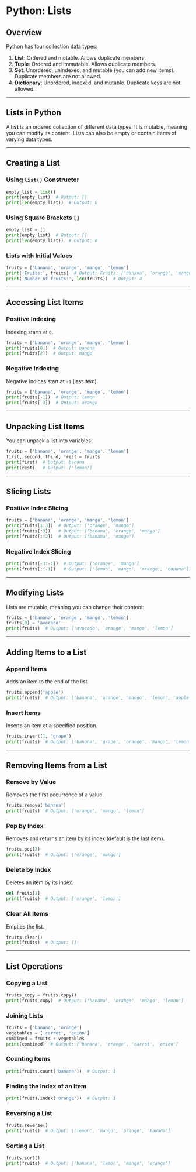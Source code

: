 # Python: Lists

## Overview

Python has four collection data types:

1. **List**: Ordered and mutable. Allows duplicate members.
2. **Tuple**: Ordered and immutable. Allows duplicate members.
3. **Set**: Unordered, unindexed, and mutable (you can add new items). Duplicate members are not allowed.
4. **Dictionary**: Unordered, indexed, and mutable. Duplicate keys are not allowed.

---

## Lists in Python

A **list** is an ordered collection of different data types. It is mutable, meaning you can modify its content. Lists can also be empty or contain items of varying data types.

---

## Creating a List

### Using `list()` Constructor
```python
empty_list = list()
print(empty_list)  # Output: []
print(len(empty_list))  # Output: 0
```

### Using Square Brackets `[]`
```python
empty_list = []
print(empty_list)  # Output: []
print(len(empty_list))  # Output: 0
```

### Lists with Initial Values
```python
fruits = ['banana', 'orange', 'mango', 'lemon']
print('Fruits:', fruits)  # Output: Fruits: ['banana', 'orange', 'mango', 'lemon']
print('Number of fruits:', len(fruits))  # Output: 4
```

---

## Accessing List Items

### Positive Indexing
Indexing starts at `0`.
```python
fruits = ['banana', 'orange', 'mango', 'lemon']
print(fruits[0])  # Output: banana
print(fruits[2])  # Output: mango
```

### Negative Indexing
Negative indices start at `-1` (last item).
```python
fruits = ['banana', 'orange', 'mango', 'lemon']
print(fruits[-1])  # Output: lemon
print(fruits[-3])  # Output: orange
```

---

## Unpacking List Items

You can unpack a list into variables:
```python
fruits = ['banana', 'orange', 'mango', 'lemon']
first, second, third, *rest = fruits
print(first)  # Output: banana
print(rest)   # Output: ['lemon']
```

---

## Slicing Lists

### Positive Index Slicing
```python
fruits = ['banana', 'orange', 'mango', 'lemon']
print(fruits[1:3])  # Output: ['orange', 'mango']
print(fruits[:3])   # Output: ['banana', 'orange', 'mango']
print(fruits[::2])  # Output: ['banana', 'mango']
```

### Negative Index Slicing
```python
print(fruits[-3:-1])  # Output: ['orange', 'mango']
print(fruits[::-1])   # Output: ['lemon', 'mango', 'orange', 'banana']
```

---

## Modifying Lists

Lists are mutable, meaning you can change their content:
```python
fruits = ['banana', 'orange', 'mango', 'lemon']
fruits[0] = 'avocado'
print(fruits)  # Output: ['avocado', 'orange', 'mango', 'lemon']
```

---

## Adding Items to a List

### Append Items
Adds an item to the end of the list.
```python
fruits.append('apple')
print(fruits)  # Output: ['banana', 'orange', 'mango', 'lemon', 'apple']
```

### Insert Items
Inserts an item at a specified position.
```python
fruits.insert(1, 'grape')
print(fruits)  # Output: ['banana', 'grape', 'orange', 'mango', 'lemon']
```

---

## Removing Items from a List

### Remove by Value
Removes the first occurrence of a value.
```python
fruits.remove('banana')
print(fruits)  # Output: ['orange', 'mango', 'lemon']
```

### Pop by Index
Removes and returns an item by its index (default is the last item).
```python
fruits.pop(2)
print(fruits)  # Output: ['orange', 'mango']
```

### Delete by Index
Deletes an item by its index.
```python
del fruits[1]
print(fruits)  # Output: ['orange', 'lemon']
```

### Clear All Items
Empties the list.
```python
fruits.clear()
print(fruits)  # Output: []
```

---

## List Operations

### Copying a List
```python
fruits_copy = fruits.copy()
print(fruits_copy)  # Output: ['banana', 'orange', 'mango', 'lemon']
```

### Joining Lists
```python
fruits = ['banana', 'orange']
vegetables = ['carrot', 'onion']
combined = fruits + vegetables
print(combined)  # Output: ['banana', 'orange', 'carrot', 'onion']
```

### Counting Items
```python
print(fruits.count('banana'))  # Output: 1
```

### Finding the Index of an Item
```python
print(fruits.index('orange'))  # Output: 1
```

### Reversing a List
```python
fruits.reverse()
print(fruits)  # Output: ['lemon', 'mango', 'orange', 'banana']
```

### Sorting a List
```python
fruits.sort()
print(fruits)  # Output: ['banana', 'lemon', 'mango', 'orange']
